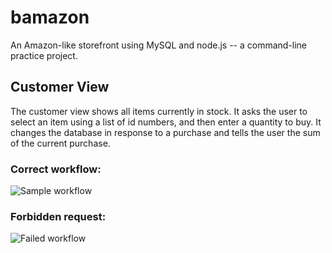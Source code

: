 # bamazon
An Amazon-like storefront using MySQL and node.js -- a command-line practice project.

## Customer View
The customer view shows all items currently in stock. It asks the user to select an item using a list of id numbers, and then enter a quantity to buy. It changes the database in response to a purchase and tells the user the sum of the current purchase.

### Correct workflow:
![Sample workflow](http://g.recordit.co/sSBzYDVASz.gif)

### Forbidden request:
![Failed workflow](http://g.recordit.co/Mqru5UevyM.gif)
